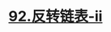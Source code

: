 # [92.反转链表-ii](https://leetcode.cn/problems/reverse-linked-list-ii/)

<SourceCode src="../.leetcode/92.反转链表-ii.ts" />
